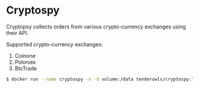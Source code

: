 # Cryptospy

Cryptopsy collects orders from various crypto-currency
exchanges using their API.

Supported crypto-currency exchanges:

1. Coinone
2. Poloniex
3. BtcTrade

```bash
$ docker run --name cryptospy -v -d volume:/data tenderowls/cryptospy:latest
```

